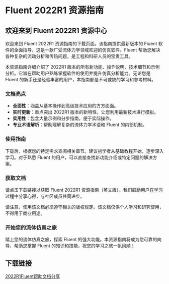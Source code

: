 # Fluent 2022R1 资源指南

## 欢迎来到 Fluent 2022R1 资源中心

欢迎来到 Fluent 2022R1 资源指南的下载页面。该指南提供最新版本的 Fluent 软件的全面指导，这是一款广受流体力学领域欢迎的仿真软件。Fluent 帮助您解决各种复杂的流动分析和传热问题，是工程和科研人员的宝贵工具。

本资源指南详细介绍了 2022R1 版本的所有新功能、操作说明、技术细节和示例分析。它旨在帮助用户熟练掌握软件的使用并提升仿真分析能力。无论您是 Fluent 的新手还是经验丰富的用户，本指南都是不可或缺的学习和参考材料。

### 文档亮点

- **全面性**：涵盖从基本操作到高级技术应用的方方面面。
- **实时更新**：重点突出 2022R1 版本的新特性，让您利用最新技术进行模拟。
- **实用性**：包含大量示例和分步指南，便于实际操作。
- **专业术语解析**：帮助理解复杂的流体力学术语和 Fluent 的内部机制。

### 使用指南

下载后，根据您的特定需求查阅相关章节。建议初学者从基础教程开始，逐步深入学习。对于熟悉 Fluent 的用户，可以直接查找新功能介绍或特定问题的解决方案。

### 获取文档

请点击下载链接以获取 Fluent 2022R1 资源指南（英文版）。我们鼓励用户在学习过程中分享心得，与社区成员共同进步。

请注意，使用该文档必须遵守相关的版权规定。该文档仅供个人学习和研究使用，不得用于商业用途。

### 开始您的流体仿真之旅

踏上您的流体仿真之旅，探索 Fluent 的强大功能。本资源指南将成为您可靠的向导，帮助您掌握 Fluent 的知识和技能，祝您的学习之旅一帆风顺！

## 下载链接

[2022R1Fluent帮助文档分享](https://pan.quark.cn/s/42a25192ce6a)